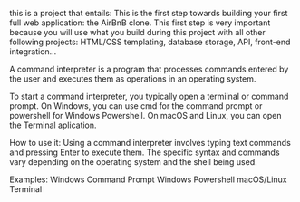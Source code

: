 this is a project that entails:
This is the first step towards building your first full web application: the AirBnB clone. This first step is very important because you will use what you build during this project with all other following projects: HTML/CSS templating, database storage, API, front-end integration…

A command interpreter is a program that processes commands entered by the user and executes them as operations in an operating system.

To start a command interpreter, you typically open a termiinal or command prompt. On Windows, you can use cmd for the command prompt or powershell for Windows Powershell. On macOS and Linux, you can open the Terminal aplication.

How to use it: Using a command interpreter involves typing text commands and pressing Enter to execute them. The specific syntax and commands vary depending on the operating system and the shell being used. 

Examples: Windows Command Prompt
	Windows Powershell
	macOS/Linux Terminal
